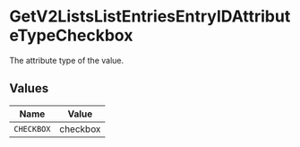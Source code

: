 # GetV2ListsListEntriesEntryIDAttributeTypeCheckbox

The attribute type of the value.


## Values

| Name       | Value      |
| ---------- | ---------- |
| `CHECKBOX` | checkbox   |